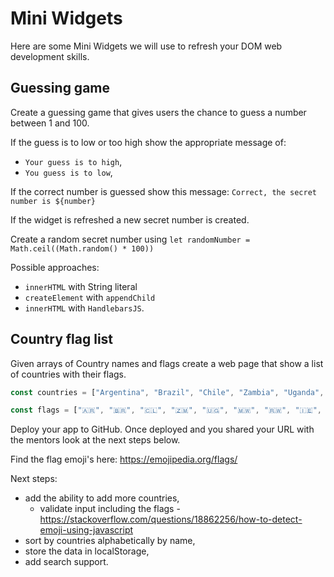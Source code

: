 # Mini Widgets

Here are some Mini Widgets we will use to refresh your DOM web development skills.
## Guessing game

Create a guessing game that gives users the chance to guess a number between 1 and 100.

If the guess is to low or too high show the appropriate message of:
* `Your guess is to high`,
* `You guess is to low`,

If the correct number is guessed show this message: `Correct, the secret number is ${number}`

If the widget is refreshed a new secret number is created.

Create a random secret number using `let randomNumber = Math.ceil((Math.random() * 100))`

Possible approaches:

* `innerHTML` with String literal
* `createElement` with `appendChild`
* `innerHTML` with `HandlebarsJS`.

## Country flag list

Given arrays of Country names and flags create a web page that show a list of countries with their flags. 

```js
const countries = ["Argentina", "Brazil", "Chile", "Zambia", "Uganda", "Malawi", "Rwanda", "Ireland", "Switzerland"];

const flags = ["🇦🇷", "🇧🇷", "🇨🇱", "🇿🇲", "🇺🇬", "🇲🇼", "🇷🇼", "🇮🇪", "🇨🇭"];

```

Deploy your app to GitHub. Once deployed and you shared your URL with the mentors look at the next steps below.

Find the flag emoji's here: https://emojipedia.org/flags/

Next steps: 
* add the ability to add more countries,
	* validate input including the flags - https://stackoverflow.com/questions/18862256/how-to-detect-emoji-using-javascript
* sort by countries alphabetically by name,
* store the data in localStorage,
* add search support.

